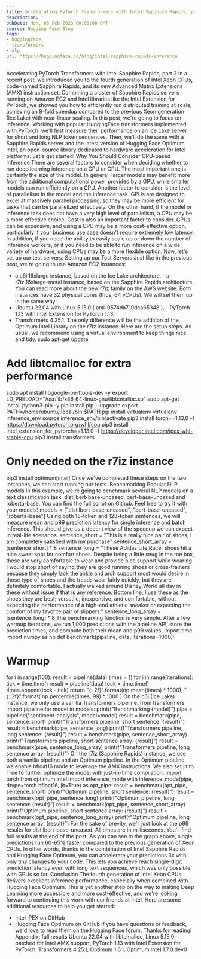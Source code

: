 ```yaml
---
title: Accelerating PyTorch Transformers with Intel Sapphire Rapids, part 2
description: ''
pubDate: Mon, 06 Feb 2023 00:00:00 GMT
source: Hugging Face Blog
tags:
- huggingface
- transformers
- nlp
url: https://huggingface.co/blog/intel-sapphire-rapids-inference
---
```


Accelerating PyTorch Transformers with Intel Sapphire Rapids, part 2
In a recent post, we introduced you to the fourth generation of Intel Xeon CPUs, code-named Sapphire Rapids, and its new Advanced Matrix Extensions (AMX) instruction set. Combining a cluster of Sapphire Rapids servers running on Amazon EC2 and Intel libraries like the Intel Extension for PyTorch, we showed you how to efficiently run distributed training at scale, achieving an 8-fold speedup compared to the previous Xeon generation (Ice Lake) with near-linear scaling.
In this post, we're going to focus on inference. Working with popular HuggingFace transformers implemented with PyTorch, we'll first measure their performance on an Ice Lake server for short and long NLP token sequences. Then, we'll do the same with a Sapphire Rapids server and the latest version of Hugging Face Optimum Intel, an open-source library dedicated to hardware acceleration for Intel platforms.
Let's get started!
Why You Should Consider CPU-based Inference
There are several factors to consider when deciding whether to run deep learning inference on a CPU or GPU. The most important one is certainly the size of the model. In general, larger models may benefit more from the additional computational power provided by a GPU, while smaller models can run efficiently on a CPU.
Another factor to consider is the level of parallelism in the model and the inference task. GPUs are designed to excel at massively parallel processing, so they may be more efficient for tasks that can be parallelized effectively. On the other hand, if the model or inference task does not have a very high level of parallelism, a CPU may be a more effective choice.
Cost is also an important factor to consider. GPUs can be expensive, and using a CPU may be a more cost-effective option, particularly if your business use case doesn't require extremely low latency. In addition, if you need the ability to easily scale up or down the number of inference workers, or if you need to be able to run inference on a wide variety of hardware, using CPUs may be a more flexible option.
Now, let's set up our test servers.
Setting up our Test Servers
Just like in the previous post, we're going to use Amazon EC2 instances:
- a
c6i.16xlarge
instance, based on the Ice Lake architecture, - a
r7iz.16xlarge-metal
instance, based on the Sapphire Rapids architecture. You can read more about the new r7iz family on the AWS website.
Both instances have 32 physical cores (thus, 64 vCPUs). We will set them up in the same way:
- Ubuntu 22.04 with Linux 5.15.0 (
ami-0574da719dca65348
), - PyTorch 1.13 with Intel Extension for PyTorch 1.13,
- Transformers 4.25.1.
The only difference will be the addition of the Optimum Intel Library on the r7iz instance.
Here are the setup steps. As usual, we recommend using a virtual environment to keep things nice and tidy.
sudo apt-get update
# Add libtcmalloc for extra performance
sudo apt install libgoogle-perftools-dev -y
export LD_PRELOAD="/usr/lib/x86_64-linux-gnu/libtcmalloc.so"
sudo apt-get install python3-pip -y
pip install pip --upgrade
export PATH=/home/ubuntu/.local/bin:$PATH
pip install virtualenv
virtualenv inference_env
source inference_env/bin/activate
pip3 install torch==1.13.0 -f https://download.pytorch.org/whl/cpu
pip3 install intel_extension_for_pytorch==1.13.0 -f https://developer.intel.com/ipex-whl-stable-cpu
pip3 install transformers
# Only needed on the r7iz instance
pip3 install optimum[intel]
Once we've completed these steps on the two instances, we can start running our tests.
Benchmarking Popular NLP models
In this example, we're going to benchmark several NLP models on a text classification task: distilbert-base-uncased, bert-base-uncased and roberta-base. You can find the full script on Github. Feel free to try it with your models!
models = ["distilbert-base-uncased", "bert-base-uncased", "roberta-base"]
Using both 16-token and 128-token sentences, we will measure mean and p99 prediction latency for single inference and batch inference. This should give us a decent view of the speedup we can expect in real-life scenarios.
sentence_short = "This is a really nice pair of shoes, I am completely satisfied with my purchase"
sentence_short_array = [sentence_short] * 8
sentence_long = "These Adidas Lite Racer shoes hit a nice sweet spot for comfort shoes. Despite being a little snug in the toe box, these are very comfortable to wear and provide nice support while wearing. I would stop short of saying they are good running shoes or cross-trainers because they simply lack the ankle and arch support most would desire in those type of shoes and the treads wear fairly quickly, but they are definitely comfortable. I actually walked around Disney World all day in these without issue if that is any reference. Bottom line, I use these as the shoes they are best; versatile, inexpensive, and comfortable, without expecting the performance of a high-end athletic sneaker or expecting the comfort of my favorite pair of slippers."
sentence_long_array = [sentence_long] * 8
The benchmarking function is very simple. After a few warmup iterations, we run 1,000 predictions with the pipeline API, store the prediction times, and compute both their mean and p99 values.
import time
import numpy as np
def benchmark(pipeline, data, iterations=1000):
# Warmup
for i in range(100):
result = pipeline(data)
times = []
for i in range(iterations):
tick = time.time()
result = pipeline(data)
tock = time.time()
times.append(tock - tick)
return "{:.2f}".format(np.mean(times) * 1000), "{:.2f}".format(
np.percentile(times, 99) * 1000
)
On the c6i (Ice Lake) instance, we only use a vanilla Transformers pipeline.
from transformers import pipeline
for model in models:
print(f"Benchmarking {model}")
pipe = pipeline("sentiment-analysis", model=model)
result = benchmark(pipe, sentence_short)
print(f"Transformers pipeline, short sentence: {result}")
result = benchmark(pipe, sentence_long)
print(f"Transformers pipeline, long sentence: {result}")
result = benchmark(pipe, sentence_short_array)
print(f"Transformers pipeline, short sentence array: {result}")
result = benchmark(pipe, sentence_long_array)
print(f"Transformers pipeline, long sentence array: {result}")
On the r7iz (Sapphire Rapids) instance, we use both a vanilla pipeline and an Optimum pipeline. In the Optimum pipeline, we enable bfloat16
mode to leverage the AMX instructions. We also set jit
to True
to further optimize the model with just-in-time compilation.
import torch
from optimum.intel import inference_mode
with inference_mode(pipe, dtype=torch.bfloat16, jit=True) as opt_pipe:
result = benchmark(opt_pipe, sentence_short)
print(f"Optimum pipeline, short sentence: {result}")
result = benchmark(opt_pipe, sentence_long)
print(f"Optimum pipeline, long sentence: {result}")
result = benchmark(opt_pipe, sentence_short_array)
print(f"Optimum pipeline, short sentence array: {result}")
result = benchmark(opt_pipe, sentence_long_array)
print(f"Optimum pipeline, long sentence array: {result}")
For the sake of brevity, we'll just look at the p99 results for distilbert-base-uncased. All times are in milliseconds. You'll find full results at the end of the post.
As you can see in the graph above, single predictions run 60-65% faster compared to the previous generation of Xeon CPUs. In other words, thanks to the combination of Intel Sapphire Rapids and Hugging Face Optimum, you can accelerate your predictions 3x with only tiny changes to your code.
This lets you achieve reach single-digit prediction latency even with long text sequences, which was only possible with GPUs so far.
Conclusion
The fourth generation of Intel Xeon CPUs delivers excellent inference performance, especially when combined with Hugging Face Optimum. This is yet another step on the way to making Deep Learning more accessible and more cost-effective, and we're looking forward to continuing this work with our friends at Intel.
Here are some additional resources to help you get started:
- Intel IPEX on GitHub
- Hugging Face Optimum on GitHub
If you have questions or feedback, we'd love to read them on the Hugging Face forum.
Thanks for reading!
Appendix: full results
Ubuntu 22.04 with libtcmalloc, Linux 5.15.0 patched for Intel AMX support, PyTorch 1.13 with Intel Extension for PyTorch, Transformers 4.25.1, Optimum 1.6.1, Optimum Intel 1.7.0.dev0